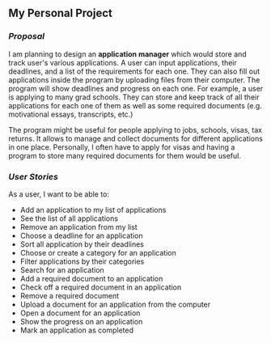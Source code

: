 ## My Personal Project

### *Proposal*

<p> I am planning to design an <strong>application manager</strong> 
which 
would store and track user's various applications. A 
user can input applications, their 
deadlines, and a list of the requirements for each one. 
They can also fill out applications inside the program
by uploading files from their computer. The program 
will show deadlines and progress on each one.
For example, a user is applying to many grad schools.
They can store and keep track of all their applications 
for each one of them as well as some required documents
(e.g. motivational essays, transcripts, etc.) </p>

<p> The program might be useful for people applying to
jobs, schools, visas, tax returns. It allows to manage
and collect documents for different applications in 
one place. Personally, I often have to apply for visas 
and having a program to store many required documents 
for them would be useful.</p>

### *User Stories*

As a user, I want to be able to: 
- Add an application to my list of applications
- See the list of all applications
- Remove an application from my list
- Choose a deadline for an application
- Sort all application by their deadlines
- Choose or create a category for an application
- Filter applications by their categories
- Search for an application
- Add a required document to an application
- Check off a required document in an application
- Remove a required document
- Upload a document for an application from the computer
- Open a document for an application 
- Show the progress on an application 
- Mark an application as completed 

  